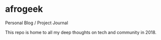 # afrogeek
 Personal Blog / Project Journal 

This repo is home to all my deep thoughts on tech and community in 2018.

